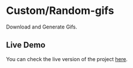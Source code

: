 # Custom/Random-gifs
Download and Generate Gifs.

## Live Demo
You can check the live version of the project [here](https://random-custom-gif.netlify.app/).
